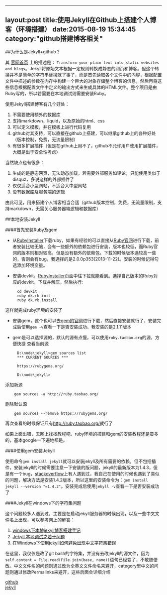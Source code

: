 
---
layout:post
title:使用Jekyll在Github上搭建个人博客（环境搭建）
date:2015-08-19 15:34:45
category:"github搭建博客相关"
---

##为什么是Jekyll+github？

其 [官网首页](http://jekyllrb.com) 上的描述是： `Transform your plain text into static websites and blogs`。Jekyll将原始文本根据一定规则转换成静态的网页和博客。但这个转换并不是简单的字符串替换就了事了，而是首先读取各个文件中的内容，根据配置文件中描述的参数在内存中构建一个巨大的对象存储整个博客的信息，然后再将这些信息根据配置文件中定义的输出方式来生成具体的HTML文件。整个项目是由Ruby写的，所以若需要在本地调试则需要安装Ruby。

使用Jekyll搭建博客有几个好处：

1. 不需要使用额外的数据库
2. 支持markdown，liquid，以及原始的html、css
3. 可以定义模板，并在模板上进行代码复用
4. github对其支持，可以直接在github上搭建，可以继承github上的各种好处（版本控制，免费，无流量限制）
5. 有很多扩展插件（但是在github上用不了，github不允许用户使用扩展插件，大概是出于安全性考虑）

当然缺点也有很多：

1. 生成的是静态网页，无法动态加载，若需要外部服务如评论，只能使用类似于disquz，多说这样的外部插件了
2. 仅仅适合小型网站，不适合大中型网站
3. 没有数据库及服务端的逻辑

由此可见，用来搭建个人博客相当合适（github版本控制，免费，无流量限制，支持markdown，无需关心服务器端逻辑和数据库）

##本地安装Jekyll

####首先安装Ruby及gem

* 从[RubyInstaller](http://rubyinstaller.org)下载ruby，如果有经验的可以直接从[Ruby官网](https://www.ruby-lang.org/zh_cn/downloads/)进行下载，前者安装比较无脑，会有一些额外的依赖包进行安装，版本也较低，而Ruby官网的版本则相对较高，但是没有额外的依赖包。下载的时候版本选较高一些的，否则会有bug，我选择的是2.0.0p353(2013-11-22)。安装的时候记得勾选添加环境变量。

* 安装devkit，[RubyInstaller](http://rubyinstaller.org)页面中往下拉就能看到。选择自己版本的Ruby对应的devkit，下载并解压，然后执行:

	    cd devkit
	    ruby dk.rb init
	    ruby dk.rb install
这样就完成ruby环境的安装了

* 安装gem，这个也可以去[gem的官网](https://rubygems.org)进行下载，然后直接安装就行了，安装完成后使用`gem -v`查看一下是否安装成功。我安装的是2.1.11版本

* gem是可以选择源的，默认的源有点慢，可以使用`ruby.taobao.org`的源，方便快捷
查看当前源

	    D:\node\jekyll>gem sources list
		*** CURRENT SOURCES ***

		https://rubygems.org/

		D:\node\jekyll>
添加新源

		gem sources -a http://ruby.taobao.org/
删除默认源

		gem sources --remove https://rubygems.org/
再次查看的时候保证只有<http://ruby.taobao.org/>就行了

如果上面出错，去网上找找教程吧，ruby环境的搭建和gem的安装教程还是蛮多的，基本google一下遍地都是。

####使用gem安装Jekyll

使用命令`gem install jekyll`就可以安装jekyll及所有需要的依赖，但不包括插件，安装jekyll的时候需要注意一下安装的版问题，jekyll的最新版本为1.4.3，但是有一个bug，[stackoverflow](http://stackoverflow.com/questions/21137096/jekyll-error-running-jekyll-serve)上有人遇到过，我自己在使用的时候也遇到了类似的问题，解决方法是安装1.4.2版本，所以这里的安装命令为：`gem install jekyll --version "=1.4.2"`。安装完成后使用`jekyll -v`查看一下是否安装成功了

####Jekyll在windows下的字符集问题

这个问题较多人遇到过，主要是在启动jekyll服务器的时候出现，以及一些中文文件名上出现，可以参考网上的解答：

1. [windows下本地jekyll博客搭建手记](http://blog.jsfor.com/skill/2013/09/07/jekyll-local-structures-notes/)
2. [Jekyll 本地调试之若干问题](http://chxt6896.github.io/blog/2012/02/13/blog-jekyll-native.html)
3. [在Windows下使用jekyll如何避免出现中文字符集错误](http://yanping.me/cn/blog/2012/10/09/chinese-charset-problems-with-jekyll/)

在这里，我仅仅是改了git bash的字符集，并没有去改jekyll的源文件，因为`self.content = File.read(File.join(base, name))`语句已经变了，不敢随便改。中文文件名的问题则通过改为全英文文件命名来避开，category里中文的问题则通过修改Permalinks来避开，这些后面会详细介绍



[github](http://segmentfault.com/t/github/blogs)  
[jekyll](http://segmentfault.com/t/jekyll/blogs)
